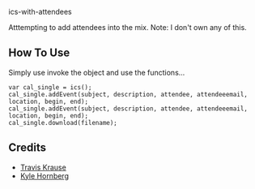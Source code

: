 ics-with-attendees

Atttempting to add attendees into the mix. Note: I don't own any of this. 


How To Use
----------
Simply use invoke the object and use the functions...

	var cal_single = ics();
	cal_single.addEvent(subject, description, attendee, attendeeemail, location, begin, end);
	cal_single.addEvent(subject, description, attendee, attendeeemail, location, begin, end);
    cal_single.download(filename);


Credits
------------------
* [Travis Krause](https://github.com/nwcell)
* [Kyle Hornberg](https://github.com/khornberg)